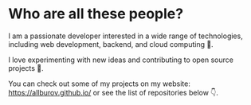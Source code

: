 # Who are all these people?

I am a passionate developer interested in a wide range of technologies, including web development, backend, and cloud computing 🧠.

I love experimenting with new ideas and contributing to open source projects 💪.

You can check out some of my projects on my website: https://allburov.github.io/ or see the list of repositories below 👇.
